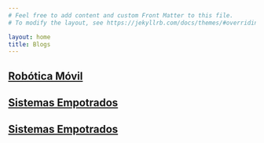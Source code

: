 ```yaml
---
# Feel free to add content and custom Front Matter to this file.
# To modify the layout, see https://jekyllrb.com/docs/themes/#overriding-theme-defaults

layout: home
title: Blogs
---
```


<h2><a href="/robotica-movil/">Robótica Móvil</a></h2>

<h2><a href="/sistemas-empotrados/">Sistemas Empotrados</a></h2>

<h2><a href="/modelado-simulacion/">Sistemas Empotrados</a></h2>
<br>
